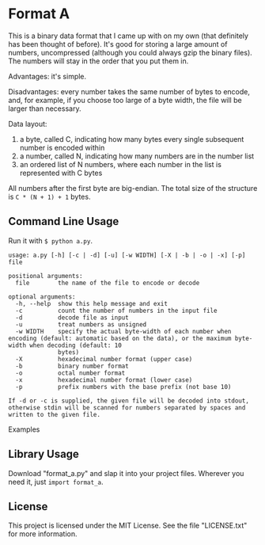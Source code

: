 # Format A

This is a binary data format that I came up with on my own (that definitely has been thought of before). It's good for storing a large amount of numbers, uncompressed (although you could always gzip the binary files). The numbers will stay in the order that you put them in.

Advantages: it's simple.

Disadvantages: every number takes the same number of bytes to encode, and, for example, if you choose too large of a byte width, the file will be larger than necessary.

Data layout:

1. a byte, called C, indicating how many bytes every single subsequent number is encoded within
2. a number, called N, indicating how many numbers are in the number list
3. an ordered list of N numbers, where each number in the list is represented with C bytes

All numbers after the first byte are big-endian. The total size of the structure is `C * (N + 1) + 1` bytes.

## Command Line Usage

Run it with `$ python a.py`.

    usage: a.py [-h] [-c | -d] [-u] [-w WIDTH] [-X | -b | -o | -x] [-p] file
    
    positional arguments:
      file        the name of the file to encode or decode
    
    optional arguments:
      -h, --help  show this help message and exit
      -c          count the number of numbers in the input file
      -d          decode file as input
      -u          treat numbers as unsigned
      -w WIDTH    specify the actual byte-width of each number when encoding (default: automatic based on the data), or the maximum byte-width when decoding (default: 10
                  bytes)
      -X          hexadecimal number format (upper case)
      -b          binary number format
      -o          octal number format
      -x          hexadecimal number format (lower case)
      -p          prefix numbers with the base prefix (not base 10)
    
    If -d or -c is supplied, the given file will be decoded into stdout, otherwise stdin will be scanned for numbers separated by spaces and written to the given file.

Examples


## Library Usage

Download "format\_a.py" and slap it into your project files. Wherever you need it, just `import format_a`.

## License

This project is licensed under the MIT License. See the file "LICENSE.txt" for more information.

